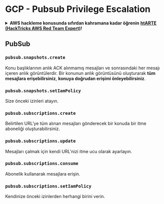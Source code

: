 # GCP - Pubsub Privilege Escalation

<details>

<summary><strong>AWS hackleme konusunda sıfırdan kahramana kadar öğrenin</strong> <a href="https://training.hacktricks.xyz/courses/arte"><strong>htARTE (HackTricks AWS Red Team Expert)</strong></a><strong>!</strong></summary>

HackTricks'ı desteklemenin diğer yolları:

* **Şirketinizi HackTricks'te reklam görmek istiyorsanız** veya **HackTricks'i PDF olarak indirmek istiyorsanız** [**ABONELİK PLANLARINI**](https://github.com/sponsors/carlospolop) kontrol edin!
* [**Resmi PEASS & HackTricks ürünlerini**](https://peass.creator-spring.com) edinin
* [**The PEASS Family'yi**](https://opensea.io/collection/the-peass-family) keşfedin, özel [**NFT'lerimiz**](https://opensea.io/collection/the-peass-family) koleksiyonumuz
* **Katılın** 💬 [**Discord grubuna**](https://discord.gg/hRep4RUj7f) veya [**telegram grubuna**](https://t.me/peass) veya bizi **Twitter** 🐦 [**@hacktricks\_live**](https://twitter.com/hacktricks\_live)** takip edin.**
* **Hacking püf noktalarınızı göndererek HackTricks ve HackTricks Cloud github depolarına PR göndererek paylaşın.**

</details>

## PubSub

### `pubsub.snapshots.create`

Konu başlıklarının anlık ACK alınmamış mesajları ve sonrasındaki her mesajı içeren anlık görüntülerdir. Bir konunun anlık görüntüsünü oluşturarak **tüm mesajlara erişebilirsiniz**, **konuya doğrudan erişimi önleyebilirsiniz**.

### **`pubsub.snapshots.setIamPolicy`**

Size önceki izinleri atayın.

### `pubsub.subscriptions.create`

Belirtilen URL'ye tüm alınan mesajları gönderecek bir konuda bir itme aboneliği oluşturabilirsiniz.

### **`pubsub.subscriptions.update`**

Mesajları çalmak için kendi URL'nizi itme ucu olarak ayarlayın.

### `pubsub.subscriptions.consume`

Abonelik kullanarak mesajlara erişin.

### `pubsub.subscriptions.setIamPolicy`

Kendinize önceki izinlerden herhangi birini verin.

